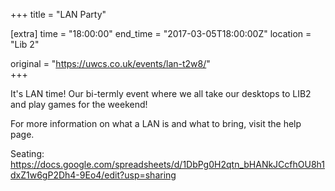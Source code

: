 +++
title = "LAN Party"

[extra]
time = "18:00:00"
end_time = "2017-03-05T18:00:00Z"
location = "Lib 2"

original = "https://uwcs.co.uk/events/lan-t2w8/"    
+++

It's LAN time\! Our bi-termly event where we all take our desktops to LIB2 and play games for the weekend\! 

For more information on what a LAN is and what to bring, visit the <span id="2334">help page</span>.

Seating: <https://docs.google.com/spreadsheets/d/1DbPg0H2qtn_bHANkJCcfhOU8h1dxZ1w6gP2Dh4-9Eo4/edit?usp=sharing>

